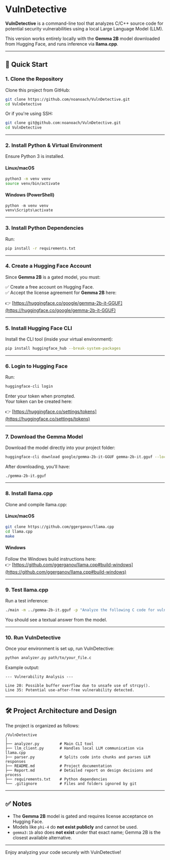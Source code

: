 # VulnDetective

**VulnDetective** is a command-line tool that analyzes C/C++ source code for potential security vulnerabilities using a local Large Language Model (LLM).  

This version works entirely locally with the **Gemma 2B** model downloaded from Hugging Face, and runs inference via **llama.cpp**.

---

## 🚀 Quick Start

### 1. Clone the Repository

Clone this project from GitHub:

```bash
git clone https://github.com/noanoach/VulnDetective.git
cd VulnDetective
```

Or if you're using SSH:

```bash
git clone git@github.com:noanoach/VulnDetective.git
cd VulnDetective
```

---

### 2. Install Python & Virtual Environment

Ensure Python 3 is installed.

#### Linux/macOS

```bash
python3 -m venv venv
source venv/bin/activate
```

#### Windows (PowerShell)

```powershell
python -m venv venv
venv\Scripts\activate
```

---

### 3. Install Python Dependencies

Run:

```bash
pip install -r requirements.txt
```

---

### 4. Create a Hugging Face Account

Since **Gemma 2B** is a gated model, you must:

✅ Create a free account on Hugging Face.  
✅ Accept the license agreement for **Gemma 2B** here:

👉 [https://huggingface.co/google/gemma-2b-it-GGUF](https://huggingface.co/google/gemma-2b-it-GGUF)

---

### 5. Install Hugging Face CLI

Install the CLI tool (inside your virtual environment):

```bash
pip install huggingface_hub --break-system-packages
```

---

### 6. Login to Hugging Face

Run:

```bash
huggingface-cli login
```

Enter your token when prompted.  
Your token can be created here:

👉 [https://huggingface.co/settings/tokens](https://huggingface.co/settings/tokens)

---

### 7. Download the Gemma Model

Download the model directly into your project folder:

```bash
huggingface-cli download google/gemma-2b-it-GGUF gemma-2b-it.gguf --local-dir ./
```

After downloading, you'll have:

```
./gemma-2b-it.gguf
```

---

### 8. Install llama.cpp

Clone and compile llama.cpp:

#### Linux/macOS

```bash
git clone https://github.com/ggerganov/llama.cpp
cd llama.cpp
make
```

#### Windows

Follow the Windows build instructions here:  
👉 [https://github.com/ggerganov/llama.cpp#build-windows](https://github.com/ggerganov/llama.cpp#build-windows)

---

### 9. Test llama.cpp

Run a test inference:

```bash
./main -m ../gemma-2b-it.gguf -p "Analyze the following C code for vulnerabilities:\n\nvoid foo() { char buf[10]; strcpy(buf, input); }"
```

You should see a textual answer from the model.

---

### 10. Run VulnDetective

Once your environment is set up, run VulnDetective:

```bash
python analyzer.py path/to/your_file.c
```

Example output:

```
--- Vulnerability Analysis ---

Line 20: Possible buffer overflow due to unsafe use of strcpy().
Line 35: Potential use-after-free vulnerability detected.
```

---

## 🛠 Project Architecture and Design

The project is organized as follows:

```
/VulnDetective
│
├── analyzer.py         # Main CLI tool
├── llm_client.py       # Handles local LLM communication via llama.cpp
├── parser.py           # Splits code into chunks and parses LLM responses
├── README.md           # Project documentation
├── Report.md           # Detailed report on design decisions and process
├── requirements.txt    # Python dependencies
└── .gitignore          # Files and folders ignored by git
```

---

## ✅ Notes

- The **Gemma 2B** model is gated and requires license acceptance on Hugging Face.
- Models like `phi-4` do **not exist publicly** and cannot be used.
- `gemma3:1b` also does **not exist** under that exact name; Gemma 2B is the closest available alternative.

---

Enjoy analyzing your code securely with VulnDetective!